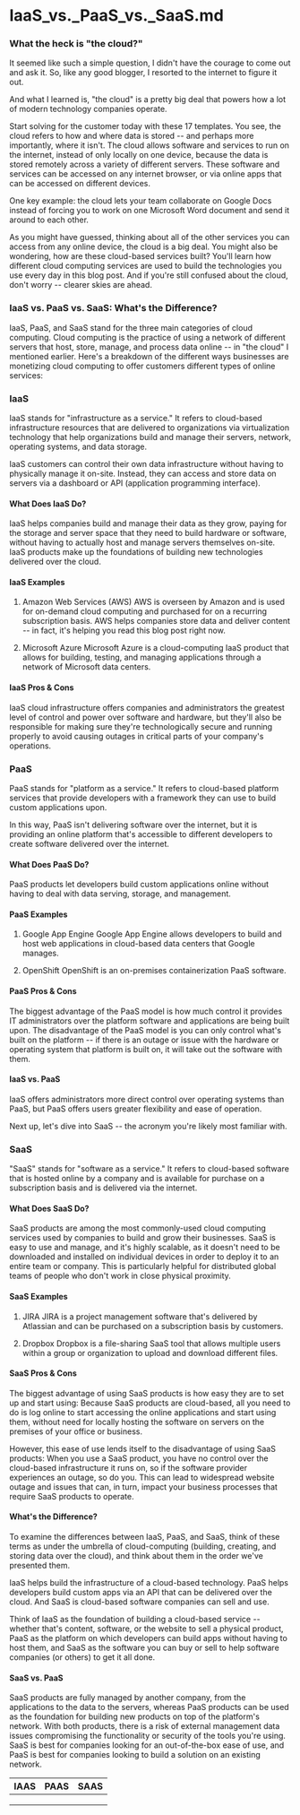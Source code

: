 # IaaS_vs._PaaS_vs._SaaS.md



### What the heck is "the cloud?"

It seemed like such a simple question, I didn't have the courage to come out and ask it. So, like any good blogger, I resorted to the internet to figure it out.

And what I learned is, "the cloud" is a pretty big deal that powers how a lot of modern technology companies operate.

Start solving for the customer today with these 17 templates. 
You see, the cloud refers to how and where data is stored -- and perhaps more importantly, where it isn't. The cloud allows software and services to run on the internet, instead of only locally on one device, because the data is stored remotely across a variety of different servers. These software and services can be accessed on any internet browser, or via online apps that can be accessed on different devices.

One key example: the cloud lets your team collaborate on Google Docs instead of forcing you to work on one Microsoft Word document and send it around to each other.

As you might have guessed, thinking about all of the other services you can access from any online device, the cloud is a big deal. You might also be wondering, how are these cloud-based services built? You'll learn how different cloud computing services are used to build the technologies you use every day in this blog post. And if you're still confused about the cloud, don't worry -- clearer skies are ahead.

### IaaS vs. PaaS vs. SaaS: What's the Difference?
IaaS, PaaS, and SaaS stand for the three main categories of cloud computing. Cloud computing is the practice of using a network of different servers that host, store, manage, and process data online -- in "the cloud" I mentioned earlier. Here's a breakdown of the different ways businesses are monetizing cloud computing to offer customers different types of online services:

### IaaS
IaaS stands for "infrastructure as a service." It refers to cloud-based infrastructure resources that are delivered to organizations via virtualization technology that help organizations build and manage their servers, network, operating systems, and data storage. 

IaaS customers can control their own data infrastructure without having to physically manage it on-site. Instead, they can access and store data on servers via a dashboard or API (application programming interface).

#### What Does IaaS Do?
IaaS helps companies build and manage their data as they grow, paying for the storage and server space that they need to build hardware or software, without having to actually host and manage servers themselves on-site. IaaS products make up the foundations of building new technologies delivered over the cloud.

#### IaaS Examples
  1. Amazon Web Services (AWS)
AWS is overseen by Amazon and is used for on-demand cloud computing and purchased for on a recurring subscription basis. AWS helps companies store data and deliver content -- in fact, it's helping you read this blog post right now.

  2. Microsoft Azure
Microsoft Azure is a cloud-computing IaaS product that allows for building, testing, and managing applications through a network of Microsoft data centers.

#### IaaS Pros & Cons
IaaS cloud infrastructure offers companies and administrators the greatest level of control and power over software and hardware, but they'll also be responsible for making sure they're technologically secure and running properly to avoid causing outages in critical parts of your company's operations.

### PaaS
PaaS stands for "platform as a service." It refers to cloud-based platform services that provide developers with a framework they can use to build custom applications upon. 

In this way, PaaS isn't delivering software over the internet, but it is providing an online platform that's accessible to different developers to create software delivered over the internet.

#### What Does PaaS Do?
PaaS products let developers build custom applications online without having to deal with data serving, storage, and management.

#### PaaS Examples
  1. Google App Engine
Google App Engine allows developers to build and host web applications in cloud-based data centers that Google manages.

  2. OpenShift
OpenShift is an on-premises containerization PaaS software.

#### PaaS Pros & Cons
The biggest advantage of the PaaS model is how much control it provides IT administrators over the platform software and applications are being built upon. The disadvantage of the PaaS model is you can only control what's built on the platform -- if there is an outage or issue with the hardware or operating system that platform is built on, it will take out the software with them.

#### IaaS vs. PaaS
IaaS offers administrators more direct control over operating systems than PaaS, but PaaS offers users greater flexibility and ease of operation.

Next up, let's dive into SaaS -- the acronym you're likely most familiar with.

### SaaS
"SaaS" stands for "software as a service." It refers to cloud-based software that is hosted online by a company and is available for purchase on a subscription basis and is delivered via the internet.

#### What Does SaaS Do?
SaaS products are among the most commonly-used cloud computing services used by companies to build and grow their businesses. SaaS is easy to use and manage, and it's highly scalable, as it doesn't need to be downloaded and installed on individual devices in order to deploy it to an entire team or company. This is particularly helpful for distributed global teams of people who don't work in close physical proximity.

#### SaaS Examples
  1. JIRA
JIRA is a project management software that's delivered by Atlassian and can be purchased on a subscription basis by customers.

  2. Dropbox
Dropbox is a file-sharing SaaS tool that allows multiple users within a group or organization to upload and download different files.

#### SaaS Pros & Cons
The biggest advantage of using SaaS products is how easy they are to set up and start using: Because SaaS products are cloud-based, all you need to do is log online to start accessing the online applications and start using them, without need for locally hosting the software on servers on the premises of your office or business.

However, this ease of use lends itself to the disadvantage of using SaaS products: When you use a SaaS product, you have no control over the cloud-based infrastructure it runs on, so if the software provider experiences an outage, so do you. This can lead to widespread website outage and issues that can, in turn, impact your business processes that require SaaS products to operate.

#### What's the Difference?
To examine the differences between IaaS, PaaS, and SaaS, think of these terms as under the umbrella of cloud-computing (building, creating, and storing data over the cloud), and think about them in the order we've presented them.

IaaS helps build the infrastructure of a cloud-based technology. PaaS helps developers build custom apps via an API that can be delivered over the cloud. And SaaS is cloud-based software companies can sell and use.

Think of IaaS as the foundation of building a cloud-based service -- whether that's content, software, or the website to sell a physical product, PaaS as the platform on which developers can build apps without having to host them, and SaaS as the software you can buy or sell to help software companies (or others) to get it all done.

#### SaaS vs. PaaS
SaaS products are fully managed by another company, from the applications to the data to the servers, whereas PaaS products can be used as the foundation for building new products on top of the platform's network. With both products, there is a risk of external management data issues compromising the functionality or security of the tools you're using. SaaS is best for companies looking for an out-of-the-box ease of use, and PaaS is best for companies looking to build a solution on an existing network.

| IAAS | PAAS | SAAS |
|  --- | --- | --- |
| | | |
| | | |
| | | |

